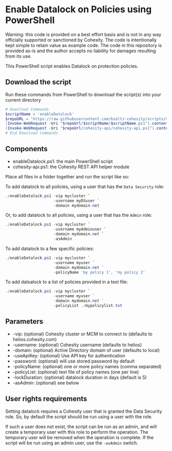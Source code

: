 # Enable Datalock on Policies using PowerShell

Warning: this code is provided on a best effort basis and is not in any way officially supported or sanctioned by Cohesity. The code is intentionally kept simple to retain value as example code. The code in this repository is provided as-is and the author accepts no liability for damages resulting from its use.

This PowerShell script enables Datalock on protection policies.

## Download the script

Run these commands from PowerShell to download the script(s) into your current directory

```powershell
# Download Commands
$scriptName = 'enableDatalock'
$repoURL = 'https://raw.githubusercontent.com/bseltz-cohesity/scripts/master/powershell'
(Invoke-WebRequest -Uri "$repoUrl/$scriptName/$scriptName.ps1").content | Out-File "$scriptName.ps1"; (Get-Content "$scriptName.ps1") | Set-Content "$scriptName.ps1"
(Invoke-WebRequest -Uri "$repoUrl/cohesity-api/cohesity-api.ps1").content | Out-File cohesity-api.ps1; (Get-Content cohesity-api.ps1) | Set-Content cohesity-api.ps1
# End Download Commands
```

## Components

* enableDatalock.ps1: the main PowerShell script
* cohesity-api.ps1: the Cohesity REST API helper module

Place all files in a folder together and run the script like so:

To add datalock to all policies, using a user that has the `Data Security` role:

```powershell
./enableDatalock.ps1 -vip mycluster `
                     -username myDSuser `
                     -domain mydomain.net
```

Or, to add datalock to all policies, using a user that has the `Admin` role:

```powershell
./enableDatalock.ps1 -vip mycluster `
                     -username myAdminuser `
                     -domain mydomain.net `
                     -asAdmin
```

To add datalock to a few specific policies:

```powershell
./enableDatalock.ps1 -vip mycluster `
                     -username myuser `
                     -domain mydomain.net `
                     -policyName 'my policy 1', 'my policy 2'
```

To add datsalock to a list of policies provided in a text file:

```powershell
./enableDatalock.ps1 -vip mycluster `
                     -username myuser `
                     -domain mydomain.net `
                     -policyList ./mypolicylist.txt
```

## Parameters

* -vip: (optional) Cohesity cluster or MCM to connect to (defaults to helios.cohesity.com)
* -username: (optional) Cohesity username (defaults to helios)
* -domain: (optional) Active Directory domain of user (defaults to local)
* -useApiKey: (optional) Use API key for authentication
* -password: (optional) will use stored password by default
* -policyName: (optional) one or more policy names (comma separated)
* -policyList: (optional) text file of policy names (one per line)
* -lockDuration: (optional) datalock duration in days (default is 5)
* -asAdmin: (optional) see below

## User rights requirements

Setting datalock requires a Cohesity user that is granted the Data Security role. So, by default the script should be run using a user with the role.

If such a user does not exist, the script can be run as an admin, and will create a temporary user with this role to perform the operation. The temporary user will be removed when the operation is complete. If the script will be run using an admin user, use the `-asAdmin` switch.

